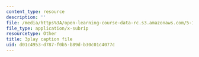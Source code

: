 ```yaml
---
content_type: resource
description: ''
file: /media/https%3A/open-learning-course-data-rc.s3.amazonaws.com/5-111sc-principles-of-chemical-science-fall-2014/d01c4953d787f0b5b89db30c01c4077c_YkYeYhXUeEE.srt
file_type: application/x-subrip
resourcetype: Other
title: 3play caption file
uid: d01c4953-d787-f0b5-b89d-b30c01c4077c
---
```

